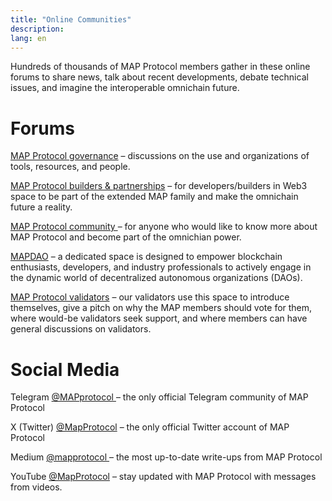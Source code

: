 ```yaml
---
title: "Online Communities"
description: 
lang: en
---
```



Hundreds of thousands of MAP Protocol members gather in these online forums to share news, talk about recent developments, debate technical issues, and imagine the interoperable omnichain future.


# **Forums**

[MAP Protocol governance](https://forum.mapprotocol.io/t/about-the-governance-category/16) –  discussions on the use and organizations of tools, resources, and people.

[MAP Protocol builders & partnerships](https://forum.mapprotocol.io/t/about-the-builders-partnerships-category/3971) – for developers/builders in Web3 space to be part of the extended MAP family and make the omnichain future a reality.

[MAP Protocol community ](https://forum.mapprotocol.io/c/community/13)– for anyone who would like to know more about MAP Protocol and become part of the omnichian power.

[MAPDAO](https://forum.mapprotocol.io/c/map-dao/15) – a dedicated space is designed to empower blockchain enthusiasts, developers, and industry professionals to actively engage in the dynamic world of decentralized autonomous organizations (DAOs).

[MAP Protocol validators](https://forum.mapprotocol.io/t/about-the-validator-category/3943) – our validators use this space to introduce themselves, give a pitch on why the MAP members should vote for them, where would-be validators seek support, and where members can have general discussions on validators.


# **Social Media**

Telegram [@MAPprotocol ](https://t.me/MAPprotocol)– the only official Telegram community of MAP Protocol

X (Twitter) [@MapProtocol](https://twitter.com/MapProtocol) – the only official Twitter account of MAP Protocol

Medium [@mapprotocol ](https://medium.com/mapprotocol)– the most up-to-date write-ups from MAP Protocol

YouTube [@MapProtocol](https://www.youtube.com/channel/UCRyDHOkmaKezi9ALBwFsD5w) – stay updated with MAP Protocol with messages from videos.
